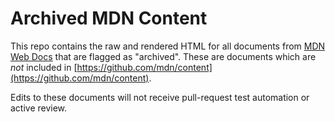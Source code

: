 # Archived MDN Content

This repo contains the raw and rendered HTML for all documents from
[MDN Web Docs](https://developer.mozilla.org) that are flagged as
"archived". These are documents which are *not* included in
[https://github.com/mdn/content](https://github.com/mdn/content).

Edits to these documents will not receive pull-request test automation
or active review.
